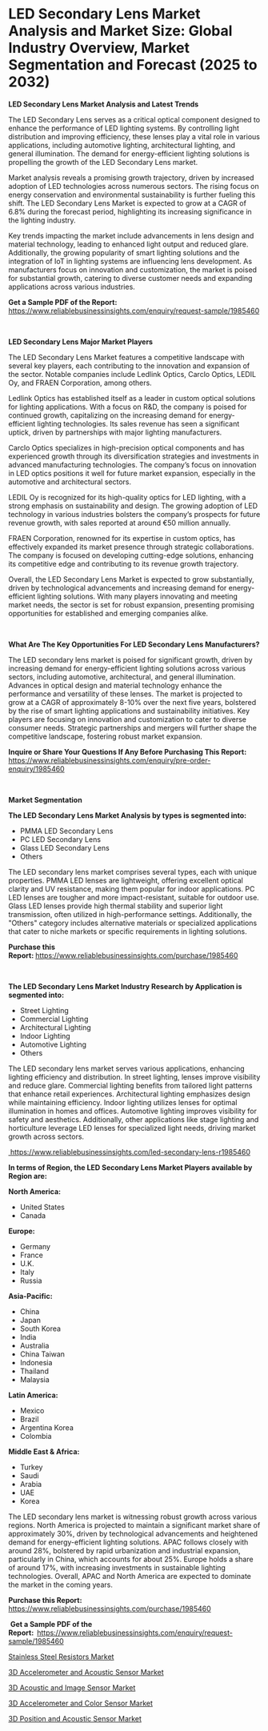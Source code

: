 <p><h1>LED Secondary Lens Market Analysis and Market Size: Global Industry Overview, Market Segmentation and Forecast (2025 to 2032)</h1></p><p><strong>LED Secondary Lens Market Analysis and Latest Trends</strong></p>
<p><p>The LED Secondary Lens serves as a critical optical component designed to enhance the performance of LED lighting systems. By controlling light distribution and improving efficiency, these lenses play a vital role in various applications, including automotive lighting, architectural lighting, and general illumination. The demand for energy-efficient lighting solutions is propelling the growth of the LED Secondary Lens market.</p><p>Market analysis reveals a promising growth trajectory, driven by increased adoption of LED technologies across numerous sectors. The rising focus on energy conservation and environmental sustainability is further fueling this shift. The LED Secondary Lens Market is expected to grow at a CAGR of 6.8% during the forecast period, highlighting its increasing significance in the lighting industry.</p><p>Key trends impacting the market include advancements in lens design and material technology, leading to enhanced light output and reduced glare. Additionally, the growing popularity of smart lighting solutions and the integration of IoT in lighting systems are influencing lens development. As manufacturers focus on innovation and customization, the market is poised for substantial growth, catering to diverse customer needs and expanding applications across various industries.</p></p>
<p><strong>Get a Sample PDF of the Report:&nbsp;</strong> <a href="https://www.reliablebusinessinsights.com/enquiry/request-sample/1985460?utm_campaign=1138&utm_medium=2&utm_source=Github&utm_content=ia&utm_term=13022025&utm_id=led-secondary-lens">https://www.reliablebusinessinsights.com/enquiry/request-sample/1985460</a></p>
<p>&nbsp;</p>
<p><strong>LED Secondary Lens Major Market Players</strong></p>
<p><p>The LED Secondary Lens Market features a competitive landscape with several key players, each contributing to the innovation and expansion of the sector. Notable companies include Ledlink Optics, Carclo Optics, LEDIL Oy, and FRAEN Corporation, among others. </p><p>Ledlink Optics has established itself as a leader in custom optical solutions for lighting applications. With a focus on R&D, the company is poised for continued growth, capitalizing on the increasing demand for energy-efficient lighting technologies. Its sales revenue has seen a significant uptick, driven by partnerships with major lighting manufacturers.</p><p>Carclo Optics specializes in high-precision optical components and has experienced growth through its diversification strategies and investments in advanced manufacturing technologies. The company’s focus on innovation in LED optics positions it well for future market expansion, especially in the automotive and architectural sectors.</p><p>LEDIL Oy is recognized for its high-quality optics for LED lighting, with a strong emphasis on sustainability and design. The growing adoption of LED technology in various industries bolsters the company’s prospects for future revenue growth, with sales reported at around €50 million annually.</p><p>FRAEN Corporation, renowned for its expertise in custom optics, has effectively expanded its market presence through strategic collaborations. The company is focused on developing cutting-edge solutions, enhancing its competitive edge and contributing to its revenue growth trajectory.</p><p>Overall, the LED Secondary Lens Market is expected to grow substantially, driven by technological advancements and increasing demand for energy-efficient lighting solutions. With many players innovating and meeting market needs, the sector is set for robust expansion, presenting promising opportunities for established and emerging companies alike.</p></p>
<p>&nbsp;</p>
<p><strong>What Are The Key Opportunities For LED Secondary Lens Manufacturers?</strong></p>
<p><p>The LED secondary lens market is poised for significant growth, driven by increasing demand for energy-efficient lighting solutions across various sectors, including automotive, architectural, and general illumination. Advances in optical design and material technology enhance the performance and versatility of these lenses. The market is projected to grow at a CAGR of approximately 8-10% over the next five years, bolstered by the rise of smart lighting applications and sustainability initiatives. Key players are focusing on innovation and customization to cater to diverse consumer needs. Strategic partnerships and mergers will further shape the competitive landscape, fostering robust market expansion.</p></p>
<p><strong>Inquire or Share Your Questions If Any Before Purchasing This Report:</strong> <a href="https://www.reliablebusinessinsights.com/enquiry/pre-order-enquiry/1985460?utm_campaign=1138&utm_medium=2&utm_source=Github&utm_content=ia&utm_term=13022025&utm_id=led-secondary-lens">https://www.reliablebusinessinsights.com/enquiry/pre-order-enquiry/1985460</a></p>
<p>&nbsp;</p>
<p><strong>Market Segmentation</strong></p>
<p><strong>The LED Secondary Lens Market Analysis by types is segmented into:</strong></p>
<p><ul><li>PMMA LED Secondary Lens</li><li>PC LED Secondary Lens</li><li>Glass LED Secondary Lens</li><li>Others</li></ul></p>
<p><p>The LED secondary lens market comprises several types, each with unique properties. PMMA LED lenses are lightweight, offering excellent optical clarity and UV resistance, making them popular for indoor applications. PC LED lenses are tougher and more impact-resistant, suitable for outdoor use. Glass LED lenses provide high thermal stability and superior light transmission, often utilized in high-performance settings. Additionally, the "Others" category includes alternative materials or specialized applications that cater to niche markets or specific requirements in lighting solutions.</p></p>
<p><strong>Purchase this Report:&nbsp;</strong><a href="https://www.reliablebusinessinsights.com/purchase/1985460?utm_campaign=1138&utm_medium=2&utm_source=Github&utm_content=ia&utm_term=13022025&utm_id=led-secondary-lens">https://www.reliablebusinessinsights.com/purchase/1985460</a></p>
<p>&nbsp;</p>
<p><strong>The LED Secondary Lens Market Industry Research by Application is segmented into:</strong></p>
<p><ul><li>Street Lighting</li><li>Commercial Lighting</li><li>Architectural Lighting</li><li>Indoor Lighting</li><li>Automotive Lighting</li><li>Others</li></ul></p>
<p><p>The LED secondary lens market serves various applications, enhancing lighting efficiency and distribution. In street lighting, lenses improve visibility and reduce glare. Commercial lighting benefits from tailored light patterns that enhance retail experiences. Architectural lighting emphasizes design while maintaining efficiency. Indoor lighting utilizes lenses for optimal illumination in homes and offices. Automotive lighting improves visibility for safety and aesthetics. Additionally, other applications like stage lighting and horticulture leverage LED lenses for specialized light needs, driving market growth across sectors.</p></p>
<p><a href="https://www.reliablebusinessinsights.com/led-secondary-lens-r1985460?utm_campaign=1138&utm_medium=2&utm_source=Github&utm_content=ia&utm_term=13022025&utm_id=led-secondary-lens">&nbsp;https://www.reliablebusinessinsights.com/led-secondary-lens-r1985460</a></p>
<p><strong>In terms of Region, the LED Secondary Lens Market Players available by Region are:</strong></p>
<p>
    <p> <strong> North America: </strong>
        <ul>
            <li>United States</li>
            <li>Canada</li>
        </ul>
        </p> 
    <p> <strong> Europe: </strong>
        <ul>
            <li>Germany</li>
            <li>France</li>
            <li>U.K.</li>
            <li>Italy</li>
            <li>Russia</li>
        </ul>
        </p> 
    <p> <strong> Asia-Pacific: </strong>
        <ul>
            <li>China</li>
            <li>Japan</li>
            <li>South Korea</li>
            <li>India</li>
            <li>Australia</li>
            <li>China Taiwan</li>
            <li>Indonesia</li>
            <li>Thailand</li>
            <li>Malaysia</li>
        </ul>
        </p> 
    <p> <strong> Latin America: </strong>
        <ul>
            <li>Mexico</li>
            <li>Brazil</li>
            <li>Argentina Korea</li>
            <li>Colombia</li>
        </ul>
        </p> 
    <p> <strong> Middle East & Africa: </strong>
        <ul>
            <li>Turkey</li>
            <li>Saudi</li>
            <li>Arabia</li>
            <li>UAE</li>
            <li>Korea</li>
        </ul>
    </p>
    </p>
<p><p>The LED secondary lens market is witnessing robust growth across various regions. North America is projected to maintain a significant market share of approximately 30%, driven by technological advancements and heightened demand for energy-efficient lighting solutions. APAC follows closely with around 28%, bolstered by rapid urbanization and industrial expansion, particularly in China, which accounts for about 25%. Europe holds a share of around 17%, with increasing investments in sustainable lighting technologies. Overall, APAC and North America are expected to dominate the market in the coming years.</p></p>
<p><strong>Purchase this Report: </strong><a href="https://www.reliablebusinessinsights.com/purchase/1985460?utm_campaign=1138&utm_medium=2&utm_source=Github&utm_content=ia&utm_term=13022025&utm_id=led-secondary-lens">https://www.reliablebusinessinsights.com/purchase/1985460</a></p>
<p>&nbsp;<strong>Get a Sample PDF of the Report:&nbsp;&nbsp;</strong><a href="https://www.reliablebusinessinsights.com/enquiry/request-sample/1985460?utm_campaign=1138&utm_medium=2&utm_source=Github&utm_content=ia&utm_term=13022025&utm_id=led-secondary-lens">https://www.reliablebusinessinsights.com/enquiry/request-sample/1985460</a></p>
<p><strong></strong></p>
<p><p><a href="https://github.com/nibbsmantji/Market-Research-Report-List-1/blob/main/stainless-steel-resistors-market.md?utm_campaign=1138&utm_medium=2&utm_source=Github&utm_content=ia&utm_term=13022025&utm_id=led-secondary-lens">Stainless Steel Resistors Market</a></p><p><a href="https://github.com/leehihkl/Market-Research-Report-List-1/blob/main/3d-accelerometer-and-acoustic-sensor-market.md?utm_campaign=1138&utm_medium=2&utm_source=Github&utm_content=ia&utm_term=13022025&utm_id=led-secondary-lens">3D Accelerometer and Acoustic Sensor Market</a></p><p><a href="https://github.com/guleealhani/Market-Research-Report-List-1/blob/main/3d-acoustic-and-image-sensor-market.md?utm_campaign=1138&utm_medium=2&utm_source=Github&utm_content=ia&utm_term=13022025&utm_id=led-secondary-lens">3D Acoustic and Image Sensor Market</a></p><p><a href="https://github.com/hoevealiur4/Market-Research-Report-List-1/blob/main/3d-accelerometer-and-color-sensor-market.md?utm_campaign=1138&utm_medium=2&utm_source=Github&utm_content=ia&utm_term=13022025&utm_id=led-secondary-lens">3D Accelerometer and Color Sensor Market</a></p><p><a href="https://github.com/palejsaafuu/Market-Research-Report-List-1/blob/main/3d-position-and-acoustic-sensor-market.md?utm_campaign=1138&utm_medium=2&utm_source=Github&utm_content=ia&utm_term=13022025&utm_id=led-secondary-lens">3D Position and Acoustic Sensor Market</a></p></p>